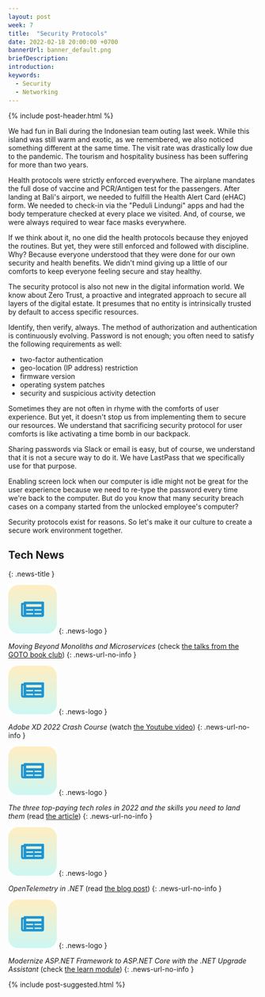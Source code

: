 ```yaml
---
layout: post
week: 7
title:  "Security Protocols"
date: 2022-02-18 20:00:00 +0700
bannerUrl: banner_default.png
briefDescription: 
introduction:
keywords:
  - Security
  - Networking
---
```


{% include post-header.html %}

We had fun in Bali during the Indonesian team outing last week. While this island was still warm and exotic, as we remembered, we also noticed something different at the same time. The visit rate was drastically low due to the pandemic. The tourism and hospitality business has been suffering for more than two years.

Health protocols were strictly enforced everywhere. The airplane mandates the full dose of vaccine and PCR/Antigen test for the passengers. After landing at Bali's airport, we needed to fulfill the Health Alert Card (eHAC) form. We needed to check-in via the "Peduli Lindungi" apps and had the body temperature checked at every place we visited. And, of course, we were always required to wear face masks everywhere.

If we think about it, no one did the health protocols because they enjoyed the routines. But yet, they were still enforced and followed with discipline. Why? Because everyone understood that they were done for our own security and health benefits. We didn't mind giving up a little of our comforts to keep everyone feeling secure and stay healthy.

The security protocol is also not new in the digital information world. We know about Zero Trust, a proactive and integrated approach to secure all layers of the digital estate. It presumes that no entity is intrinsically trusted by default to access specific resources. 

Identify, then verify, always. The method of authorization and authentication is continuously evolving. Password is not enough; you often need to satisfy the following requirements as well:
- two-factor authentication
- geo-location (IP address) restriction
- firmware version
- operating system patches
- security and suspicious activity detection

Sometimes they are not often in rhyme with the comforts of user experience. But yet, it doesn't stop us from implementing them to secure our resources. We understand that sacrificing security protocol for user comforts is like activating a time bomb in our backpack.

Sharing passwords via Slack or email is easy, but of course, we understand that it is not a secure way to do it. We have LastPass that we specifically use for that purpose.

Enabling screen lock when our computer is idle might not be great for the user experience because we need to re-type the password every time we're back to the computer. But do you know that many security breach cases on a company started from the unlocked employee's computer?

Security protocols exist for reasons. So let's make it our culture to create a secure work environment together.

## Tech News
{: .news-title }

![memo](/assets/images/tech-news.svg)
{: .news-logo }

*Moving Beyond Monoliths and Microservices* (check [the talks from the GOTO book club](https://gotopia.tech/bookclub/episodes/moving-beyond-monoliths-microservices))
{: .news-url-no-info }

![memo](/assets/images/tech-news.svg)
{: .news-logo }

*Adobe XD 2022 Crash Course* (watch [the Youtube video](https://youtu.be/oo5EoelQ_DQ))
{: .news-url-no-info }

![memo](/assets/images/tech-news.svg)
{: .news-logo }

*The three top-paying tech roles in 2022 and the skills you need to land them* (read [the article](https://stackoverflow.blog/2022/02/09/the-three-top-paying-tech-roles-in-2022-and-the-skills-you-need-to-land-them/))
{: .news-url-no-info }

![memo](/assets/images/tech-news.svg)
{: .news-logo }

*OpenTelemetry in .NET* (read [the blog post](https://rafaelldi.blog/posts/open-telemetry-in-dotnet/))
{: .news-url-no-info }

![memo](/assets/images/tech-news.svg)
{: .news-logo }

*Modernize ASP.NET Framework to ASP.NET Core with the .NET Upgrade Assistant* (check [the learn module](https://docs.microsoft.com/en-us/learn/modules/modernize-aspnet-framework-to-core/))
{: .news-url-no-info }

{% include post-suggested.html %}

